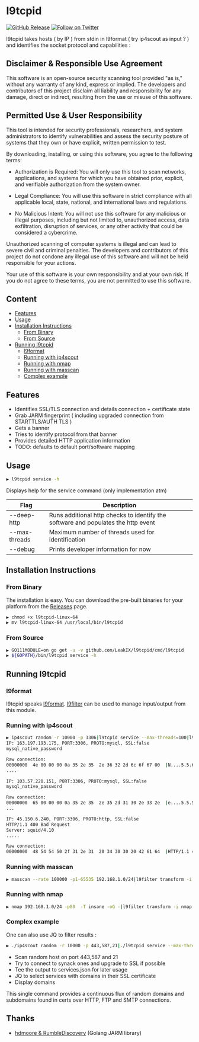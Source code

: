 # l9tcpid

[![GitHub Release](https://img.shields.io/github/v/release/LeakIX/l9tcpid)](https://github.com/LeakIX/l9tcpid/releases)
[![Follow on Twitter](https://img.shields.io/twitter/follow/leak_ix.svg?logo=twitter)](https://twitter.com/leak_ix)

l9tcpid takes hosts ( by IP ) from stdin in l9format ( try ip4scout as input ? ) and identifies 
the socket protocol and capabilities :

## Disclaimer & Responsible Use Agreement

This software is an open-source security scanning tool provided "as is," without any warranty of any kind, express or implied. The developers and contributors of this project disclaim all liability and responsibility for any damage, direct or indirect, resulting from the use or misuse of this software.

## Permitted Use & User Responsibility

This tool is intended for security professionals, researchers, and system administrators to identify vulnerabilities and assess the security posture of systems that they own or have explicit, written permission to test.

By downloading, installing, or using this software, you agree to the following terms:

 - Authorization is Required: You will only use this tool to scan networks, applications, and systems for which you have obtained prior, explicit, and verifiable authorization from the system owner.

 - Legal Compliance: You will use this software in strict compliance with all applicable local, state, national, and international laws and regulations.

 - No Malicious Intent: You will not use this software for any malicious or illegal purposes, including but not limited to, unauthorized access, data exfiltration, disruption of services, or any other activity that could be considered a cybercrime.

Unauthorized scanning of computer systems is illegal and can lead to severe civil and criminal penalties. The developers and contributors of this project do not condone any illegal use of this software and will not be held responsible for your actions.

Your use of this software is your own responsibility and at your own risk. If you do not agree to these terms, you are not permitted to use this software.

## Content

-   [Features](#features)
-   [Usage](#usage)
-   [Installation Instructions](#installation-instructions)
    -   [From Binary](#from-binary)
    -   [From Source](#from-source)
-   [Running l9tcpid](#running-l9tcpid)
    -   [l9format](#l9format)
    -   [Running with ip4scout](#running-with-ip4scout)
    -   [Running with nmap](#running-with-nmap)
    -   [Running with masscan](#running-with-masscan)
    -   [Complex example](#complex-example)
    
## Features

- Identifies SSL/TLS connection and details connection + certificate state
- Grab JARM fingerprint ( including upgraded connection from STARTTLS/AUTH TLS )
- Gets a banner
- Tries to identify protocol from that banner
- Provides detailed HTTP application information
- TODO: defaults to default port/software mapping

## Usage

```sh
▶ l9tcpid service -h
```

Displays help for the service command (only implementation atm)

|Flag           |Description  |
|-----------------------|-------------------------------------------------------|
|--deep-http            | Runs additional http checks to identify the software and populates the http event
|--max-threads          |Maximum number of threads used for identification
|--debug          |Prints developer information for now



## Installation Instructions

### From Binary

The installation is easy. You can download the pre-built binaries for your platform from the [Releases](https://github.com/LeakIX/l9tcpid/releases/) page.

```sh
▶ chmod +x l9tcpid-linux-64
▶ mv l9tcpid-linux-64 /usr/local/bin/l9tcpid
```

### From Source

```sh
▶ GO111MODULE=on go get -u -v github.com/LeakIX/l9tcpid/cmd/l9tcpid
▶ ${GOPATH}/bin/l9tcpid service -h
```

## Running l9tcpid

### l9format

l9tcpid speaks [l9format](https://github/LeakIX/l9format). [l9filter](https://github/LeakIX/l9filter) can be used to manage 
input/output from this module.

### Running with ip4scout

```sh 
▶ ip4scout random -r 10000 -p 3306|l9tcpid service --max-threads=100|l9filter transform -i l9 -o human
IP: 163.197.193.175, PORT:3306, PROTO:mysql, SSL:false
mysql_native_password

Raw connection:
00000000  4e 00 00 00 0a 35 2e 35  2e 36 32 2d 6c 6f 67 00  |N....5.5.62-log.|
....

IP: 103.57.220.151, PORT:3306, PROTO:mysql, SSL:false
mysql_native_password

Raw connection:
00000000  65 00 00 00 0a 35 2e 35  2e 35 2d 31 30 2e 33 2e  |e....5.5.5-10.3.|
...

IP: 45.150.6.240, PORT:3306, PROTO:http, SSL:false
HTTP/1.1 400 Bad Request
Server: squid/4.10
.....

Raw connection:
00000000  48 54 54 50 2f 31 2e 31  20 34 30 30 20 42 61 64  |HTTP/1.1 400 Bad|
```

### Running with masscan

```sh
▶ masscan --rate 100000 -p1-65535 192.168.1.0/24|l9filter transform -i masscan -o l9|l9tcpid service --max-threads=10
```

### Running with nmap

```sh 
▶ nmap 192.168.1.0/24 -p80  -T insane -oG -|l9filter transform -i nmap -o l9|l9tcpid service --max-threads=100|l9filter transform -i l9 -o human
```

### Complex example

One can also use JQ to filter results :

```sh 
▶ ./ip4scout random -r 10000 -p 443,587,21|./l9tcpid service --max-threads=100 |tee services.json|jq -c 'select(.ssl.certificate.domain != null)'|jq -r '.ssl.certificate.domain[]'
```

- Scan random host on port 443,587 and 21
- Try to connect to synack ones and upgrade to SSL if possible
- Tee the output to services.json for later usage
- JQ to select services with domains in their SSL certificate
- Display domains

This single command provides a continuous flux of random domains and subdomains found in certs over HTTP, FTP and SMTP connections.

## Thanks

- [hdmoore & RumbleDiscovery](https://github.com/RumbleDiscovery/jarm-go) (Golang JARM library)
